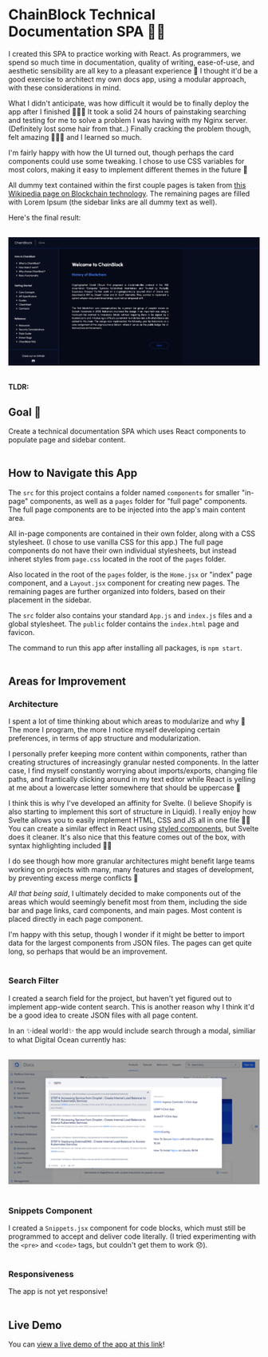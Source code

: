 # ChainBlock Technical Documentation SPA ✍🏽

I created this SPA to practice working with React. As programmers, we spend so much time in documentation, quality of writing, ease-of-use, and aesthetic sensibility are all key to a pleasant experience 🌷 I thought it'd be a good exercise to architect my own docs app, using a modular approach, with these considerations in mind.

What I didn't anticipate, was how difficult it would be to finally deploy the app after I finished 🤦🏽‍♀️ It took a solid 24 hours of painstaking searching and testing for me to solve a problem I was having with my Nginx server. (Definitely lost some hair from that..) Finally cracking the problem though, felt amazing 💪🏽😁 and I learned so much. 

I'm fairly happy with how the UI turned out, though perhaps the card components could use some tweaking. I chose to use CSS variables for most colors, making it easy to implement different themes in the future 🎨  

All dummy text contained within the first couple pages is taken from [this Wikipedia page on Blockchain technology](https://en.wikipedia.org/wiki/Blockchain). The remaining pages are filled with Lorem Ipsum (the sidebar links are all dummy text as well).  

Here's the final result:  
&nbsp;  

![ChainBlock Homepage](/readme/final-result.png)  
&nbsp;  

**TLDR:**  


## Goal 🏅

Create a technical documentation SPA which uses React components to populate page and sidebar content.  
&nbsp;  


## How to Navigate this App

The ```src``` for this project contains a folder named ```components``` for smaller "in-page" components, as well as a ```pages``` folder for "full page" components. The full page components are to be injected into the app's main content area.   

All in-page components are contained in their own folder, along with a CSS stylesheet. (I chose to use vanilla CSS for this app.) The full page components do not have their own individual stylesheets, but instead inheret styles from ```page.css``` located in the root of the ```pages``` folder.  

Also located in the root of the ```pages``` folder, is the ```Home.jsx``` or "index" page component, and a ```Layout.jsx``` component for creating new pages. The remaining pages are further organized into folders, based on their placement in the sidebar.

The ```src``` folder also contains your standard ```App.js``` and ```index.js``` files and a global stylesheet. The ```public``` folder contains the ```index.html``` page and favicon.

The command to run this app after installing all packages, is  ```npm start```.  
&nbsp;  


## Areas for Improvement

### Architecture
I spent a lot of time thinking about which areas to modularize and why 💭 The more I program, the more I notice myself developing certain preferences, in terms of app structure and modularization.  

I personally prefer keeping more content within components, rather than creating structures of increasingly granular nested components. In the latter case, I find myself constantly worrying about imports/exports, changing file paths, and frantically clicking around in my text editor while React is yelling at me about a lowercase letter somewhere that should be uppercase 🤯 

I think this is why I've developed an affinity for Svelte. (I believe Shopify is also starting to implement this sort of structure in Liquid). I really enjoy how Svelte allows you to easily implement HTML, CSS and JS all in one file 🙌🏽 You can create a similar effect in React using [styled components](https://npm.io/package/styled-components), but Svelte does it cleaner. It's also nice that this feature comes out of the box, with syntax highlighting included 👌🏽   

I do see though how more granular architectures might benefit large teams working on projects with many, many features and stages of development, by preventing excess merge conflicts 🤝  

*All that being said*, I ultimately decided to make components out of the areas which would seemingly benefit most from them, including the side bar and page links, card components, and main pages. Most content is placed directly in each page component.  

I'm happy with this setup, though I wonder if it might be better to import data for the largest components from JSON files. The pages can get quite long, so perhaps that would be an improvement.  
&nbsp;  

### Search Filter

I created a search field for the project, but haven't yet figured out to implement app-wide content search. This is another reason why I think it'd be a good idea to create JSON files with all page content.  

In an ✨ideal world✨ the app would include search through a modal, similiar to what Digital Ocean currently has:  
&nbsp;  

![Digital Ocean Search Modal](/readme/digital-ocean-search-modal.png)
&nbsp;  

### Snippets Component

I created a ```Snippets.jsx``` component for code blocks, which must still be programmed to accept and deliver code literally. (I tried experimenting with the ```<pre>``` and ```<code>``` tags, but couldn't get them to work 😞).  
&nbsp;  

### Responsiveness

The app is not yet responsive!  
&nbsp;  


## Live Demo
You can [view a live demo of the app at this link](https://portfolio.chiarawilden.com/chainblock/#/)!
